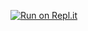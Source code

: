 [![Run on Repl.it](https://repl.it/badge/github/emma-matthews/Personal-Project)](https://repl.it/github/emma-matthews/Personal-Project)